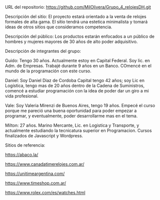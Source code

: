 URL del repositorio: https://github.com/MilOlivera/Grupo_4_relojesDH.git

Descripción del sitio:
El proyecto estará orientado a la venta de relojes formales de alta gama. El sitio tendrá una estetica minimalista y tomará ideas de otros sitios que consideramos competencia.

Descripción del público:
Los productos estarán enfocados a un público de hombres y mujeres mayores de 30 años de alto poder adquisitivo.

Descripción de integrantes del grupo:


Guido: Tengo 30 años. Actualmente estoy en Capital Federal. Soy lic. en Adm. de Empresas. Trabajé durante 9 años en un Banco. COmencé en el mundo de la programación con este curso.


Daniel: Soy Daniel Diaz de Cordoba Capital tengo 42 años; soy Lic en Logística, tengo mas de 20 años dentro de la Cadena de Suministros, comencé a estudiar programación con la idea de poder dar un giro a mi vida profesional.


Vale: Soy Valeria Mirenzi de Buenos Aires, tengo 19 años. Empecé el curso porque me pareció una buena oportunidad para poder empezar a programar, y eventualmente, poder desarrollarme mas en el tema.


Milton: 27 años. Marino Mercante, Lic. en Logistica y Transporte, y actualmente estudiando la tecnicatura superior en Programacion. Cursos finalizados de Javascript y Wordpress.

Sitios de referencia:

https://abaco.la/

https://www.canadatimerelojes.com.ar/

https://unitimeargentina.com/

https://www.timeshop.com.ar/

https://www.rolex.com/es/watches.html
